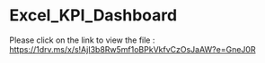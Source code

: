 # Excel_KPI_Dashboard

Please click on the link to view the file :
https://1drv.ms/x/s!AjI3b8Rw5mf1oBPkVkfvCzOsJaAW?e=GneJ0R 
